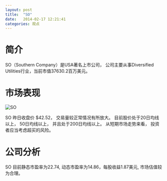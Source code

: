 ```yaml
---
layout: post
title:  "SO"
date:   2014-02-17 12:21:41
categories: 观点
---
```


# 简介
SO（Southern Company）是USA著名上市公司，
公司主要从事Diversified Utilities行业，当前市值37630.2百万美元。

# 市场表现

![SO](http://finviz.com/chart.ashx?t=SO&ty=c&ta=1&p=d&s=l)

SO 昨日收盘价 $42.52，
交易量较正常情况有所放大。
目前股价处于20日均线以上，
50日均线以上，
并且处于200日均线以上。
从短期市场走势来看，
投资者应当考虑超买的风险。

# 公司分析
SO 目前静态市盈率为22.74, 动态市盈率为14.86，每股收益1.87美元,
市场估值较为合理。
